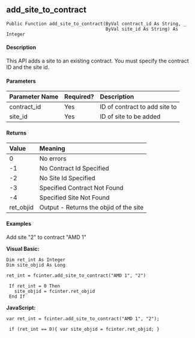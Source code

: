 add_site_to_contract
----------------------

```
Public Function add_site_to_contract(ByVal contract_id As String, _
                                     ByVal site_id As String) As Integer
```

#### Description

This API adds a site to an existing contract. You must specify the contract ID and the site id.

#### Parameters

| Parameter Name | Required? | Description |
|:--- |:--- |:--- |
| contract_id | Yes | ID of contract to add site to |
| site_id | Yes | ID of site to be added |

#### Returns

| Value | Meaning |
|:--- |:--- |
| 0 | No errors |
| -1 | No Contract Id Specified |
| -2 | No Site Id Specified |
| -3 | Specified Contract Not Found |
| -4 | Specified Site Not Found |
| ret_objid | Output - Returns the objid of the site |

#### Examples

Add site "2" to contract "AMD 1"

**Visual Basic:**
```
Dim ret_int As Integer
Dim site_objid As Long

ret_int = fcinter.add_site_to_contract("AMD 1", "2")

 If ret_int = 0 Then
   site_objid = fcinter.ret_objid
 End If
```

**JavaScript:**
```
var ret_int = fcinter.add_site_to_contract("AMD 1", "2");

 if (ret_int == 0){ var site_objid = fcinter.ret_objid; }
```